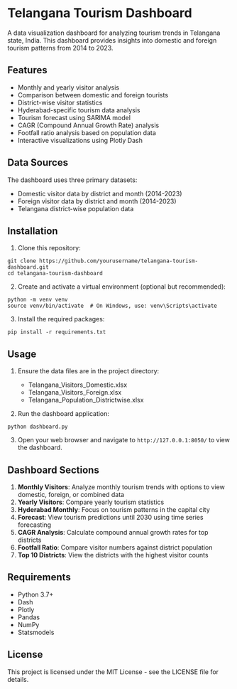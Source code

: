 # Telangana Tourism Dashboard

A data visualization dashboard for analyzing tourism trends in Telangana state, India. This dashboard provides insights into domestic and foreign tourism patterns from 2014 to 2023.

## Features

- Monthly and yearly visitor analysis
- Comparison between domestic and foreign tourists
- District-wise visitor statistics
- Hyderabad-specific tourism data analysis
- Tourism forecast using SARIMA model 
- CAGR (Compound Annual Growth Rate) analysis
- Footfall ratio analysis based on population data
- Interactive visualizations using Plotly Dash

## Data Sources

The dashboard uses three primary datasets:
- Domestic visitor data by district and month (2014-2023)
- Foreign visitor data by district and month (2014-2023)
- Telangana district-wise population data

## Installation

1. Clone this repository:
```
git clone https://github.com/yourusername/telangana-tourism-dashboard.git
cd telangana-tourism-dashboard
```

2. Create and activate a virtual environment (optional but recommended):
```
python -m venv venv
source venv/bin/activate  # On Windows, use: venv\Scripts\activate
```

3. Install the required packages:
```
pip install -r requirements.txt
```

## Usage

1. Ensure the data files are in the project directory:
   - Telangana_Visitors_Domestic.xlsx
   - Telangana_Visitors_Foreign.xlsx
   - Telangana_Population_Districtwise.xlsx

2. Run the dashboard application:
```
python dashboard.py
```

3. Open your web browser and navigate to `http://127.0.0.1:8050/` to view the dashboard.

## Dashboard Sections

1. **Monthly Visitors**: Analyze monthly tourism trends with options to view domestic, foreign, or combined data
2. **Yearly Visitors**: Compare yearly tourism statistics  
3. **Hyderabad Monthly**: Focus on tourism patterns in the capital city
4. **Forecast**: View tourism predictions until 2030 using time series forecasting
5. **CAGR Analysis**: Calculate compound annual growth rates for top districts
6. **Footfall Ratio**: Compare visitor numbers against district population
7. **Top 10 Districts**: View the districts with the highest visitor counts

## Requirements

- Python 3.7+
- Dash
- Plotly
- Pandas
- NumPy
- Statsmodels

## License

This project is licensed under the MIT License - see the LICENSE file for details.
